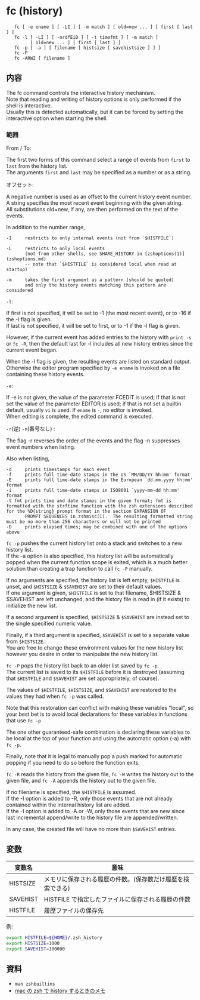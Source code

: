 # fc  (history)

       fc [ -e ename ] [ -LI ] [ -m match ] [ old=new ... ] [ first [ last ] ]
       fc -l [ -LI ] [ -nrdfEiD ] [ -t timefmt ] [ -m match ]
             [ old=new ... ] [ first [ last ] ]
       fc -p [ -a ] [ filename [ histsize [ savehistsize ] ] ]
       fc -P
       fc -ARWI [ filename ]

## 内容

The fc command controls the interactive history mechanism.  
Note that reading and writing of history options is only performed if the shell is interactive.  
Usually this is detected automatically,
but it can be forced by setting the interactive option when starting the shell.

### 範囲

From / To:

The first two forms of this command select a range of events from `first` to `last` from the history list.  
The arguments `first` and `last` may be specified as a number or as a string.  

オフセット:

A negative number is used as an offset to the current history event number.  
A string specifies the most recent event beginning with the given string.  
All substitutions old=new, if any, are then performed on the text of the events.

In addition to the number range,

    -I     restricts to only internal events (not from `$HISTFILE`)

    -L     restricts to only local events 
           (not from other shells, see SHARE_HISTORY in [zshoptions(1)](zshoptions.md) 
           -- note that `$HISTFILE` is considered local when read at startup)

    -m     takes the first argument as a pattern (should be quoted) 
           and only the history events matching this pattern are considered

`-l`:

If first is not specified, it will be set to -1 (the most recent event), or to -16 if the -l flag is given.  
If last is not specified, it will be set to first, or to -1 if the -l flag is given.

However, if the current event has added entries to the history with `print -s` or `fc -R`, 
then the default last for -l includes all new history entries since the current event began.

When the -l flag is given, the resulting events are listed on standard output.  
Otherwise the editor program specified by `-e ename` is invoked on a file containing these history events.  

`-e`:

If -e is not given, the value of the parameter FCEDIT is used; 
if that is not set the value of the parameter EDITOR is used; 
if that is not set a builtin default, usually `vi` is used.  If `ename` is `-`, no editor is invoked.  
When editing is complete, the edited command is executed.

`-r`(逆) `-n`(番号なし) :

The flag -r reverses the order of the events and the flag -n suppresses event numbers when listing.

Also when listing,

    -d     prints timestamps for each event
    -f     prints full time-date stamps in the US `MM/DD/YY hh:mm' format
    -E     prints full time-date stamps in the European `dd.mm.yyyy hh:mm' format
    -i     prints full time-date stamps in ISO8601 `yyyy-mm-dd hh:mm' format
    -t fmt prints time and date stamps in the given format; fmt is formatted with the strftime function with the zsh extensions described for the %D{string} prompt format in the section EXPANSION OF
           PROMPT SEQUENCES in zshmisc(1).  The resulting formatted string must be no more than 256 characters or will not be printed
    -D     prints elapsed times; may be combined with one of the options above

`fc -p` pushes the current history list onto a stack and switches to a new history list.  
If the -a option is also specified, 
this history list will be automatically popped when the current function scope is exited, 
which is a much better solution than creating a trap function to call `fc -P` manually.  

If no arguments are specified, 
the history list is left empty, `$HISTFILE` is unset, 
and `$HISTSIZE` & `$SAVEHIST` are set to their default values.  
If one argument is given, `$HISTFILE` is set to that filename, 
$HISTSIZE & $SAVEHIST are left unchanged, 
and the history file is read in (if it exists) to initialize the new list.  

If a second argument is specified, 
`$HISTSIZE` & `$SAVEHIST` are instead set to the single specified numeric value.  

Finally, if a third argument is specified, 
`$SAVEHIST` is set to a separate value from `$HISTSIZE`.  
You are free to change these environment values for the new history list however you desire in order to manipulate the new history list.

`fc -P` pops the history list back to an older list saved by `fc -p`.  
The current list is saved to its `$HISTFILE` before it is destroyed 
(assuming that `$HISTFILE` and `$SAVEHIST` are set appropriately, of course).  

The values of `$HISTFILE`, `$HISTSIZE`, and `$SAVEHIST` are restored to the values they had 
when `fc -p` was called.  

Note that this restoration can conflict with making these variables "local", 
so your best bet is to avoid local declarations for these variables in functions that use `fc -p`  

The one other guaranteed-safe combination is declaring these variables to be local 
at the top of your function and using the automatic option (-a) with `fc -p`.  

Finally, 
note that it is legal to manually pop a push marked for automatic popping 
if you need to do so before the function exits.

`fc -R` reads the history from the given file, 
`fc -W` writes the history out to the given file, 
and `fc -A` appends the history out to the given file.  

If no filename is specified, the `$HISTFILE` is assumed.  
If the -I option is added to -R, 
only those events that are not already contained within the internal history list are added.  
If the -I option is added to -A or -W, 
only those events that are new since last incremental append/write to the history file are appended/written.  

In any case, the created file will have no more than `$SAVEHIST` entries.

## 変数

| 変数名   | 意味                                                       |
| -------- | ---------------------------------------------------------- |
| HISTSIZE | メモリに保存される履歴の件数。(保存数だけ履歴を検索できる) |
| SAVEHIST | HISTFILE で指定したファイルに保存される履歴の件数          |
| HISTFILE | 履歴ファイルの保存先                                       |

例:

~~~zsh
export HISTFILE=${HOME}/.zsh_history
export HISTSIZE=1000
export SAVEHIST=100000
~~~

## 資料

- `man zshbuiltins`
- [mac の zsh で history するときのメモ](https://qiita.com/YKInoMT/items/2cbd0f7714197591e02e)
